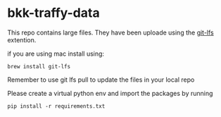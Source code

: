 # bkk-traffy-data


This repo contains large files.
They have been uploade using the [git-lfs](https://docs.github.com/en/repositories/working-with-files/managing-large-files/installing-git-large-file-storage) extention.

if you are using mac install using:

```
brew install git-lfs
```

Remember to use git lfs pull to update the files in your local repo


Please create a virtual python env and import the packages by running

```
pip install -r requirements.txt
```
